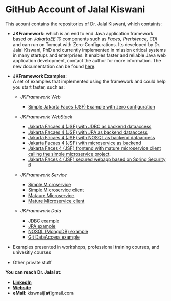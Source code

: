 # GitHub Account of Jalal Kiswani
This acount contains the repositories of Dr. Jalal Kiswani, which containts:
- **JKFramework:** which is an end to end Java application framework based on _JakartaEE 10_ components such as _Faces, Preristence, CDI_ and can run on Tomcat with Zero-Configurations. Its developed by Dr. Jalal Kiswani, PhD and currently implemented in mission critical systems in many startups and enterprises. It  enables faster and reliable Java web application development, contact the author for more information. The new documentation can be found [here](https://jkframework.com).

- **JKFramework Examples**:   
 A set of examples that implemented using the framework and could help you start faster, such as:
     - _JKFramework Web_
       - [Simple Jakarta Faces (JSF) Example with zero configuration](https://github.com/kiswanij/jkframework-web-simple-example) 
       
     - _JKFramework WebStack_  
       - [Jakarta Facaes 4 (JSF) with JDBC as backend dataaccess](https://github.com/kiswanij/jkframework-web-jdbc-example) 
       - [Jakarta Facaes 4 (JSF) with JPA as backend dataaccess](https://github.com/kiswanij/jkframework-web-jpa-example)  
       - [Jakarta Facaes 4 (JSF) with NOSQL as backend dataaccess](https://github.com/kiswanij/jkframework-web-nosql-example) 
       - [Jakarta Facaes 4 (JSF) with microservice as backend](https://github.com/kiswanij/jkframework-web-microservice-client-example)
       - [Jakarta Faces 4 (JSF) frontend with mature microservice client calling the simple microservice project](https://github.com/kiswanij/jkfamework-web-microservice-mature-client-example).
       - [Jakarta Faces 4 (JSF) secured webapp based on Spring Security 6](https://github.com/kiswanij/jkfamework-web-microservice-mature-client-example)

    - _JKFramework Service_
       - [Simple Microservice](https://github.com/kiswanij/jkframework-microservice-example) 
       - [Simple Microservice client](https://github.com/kiswanij/jkframework-microservice-client-example)
       - [Mataure Microservice](https://github.com/kiswanij/jkframework-microservice-mature-example) 
       - [Mature Microservice client](https://github.com/kiswanij/jkframework-microservice-mature-client-example)   
       
    - _JKFramework Data_
       - [JDBC example](https://github.com/kiswanij/jkframework-data-jdbc-example)  
       - [JPA example](https://github.com/kiswanij/jkframework-data-jpa-example) 
       - [NOSQL (MongoDB) example](https://github.com/kiswanij/jkframework-data-nosql-mongo-example)
       - [Git DataAccess example](https://github.com/kiswanij/jkframework-data-git-example)
       
- Examples presented in workshops, professional training courses, and univesitiy courses
- Other private stuff

**You can reach Dr. Jalal at:** 
- [**LinkedIn**](https://www.linkedin.com/in/jalalkiswani/) 
- [**Website**](https://jalalkiswani.com)
- **eMail**: kiswnaij[**at**]gmail.com
